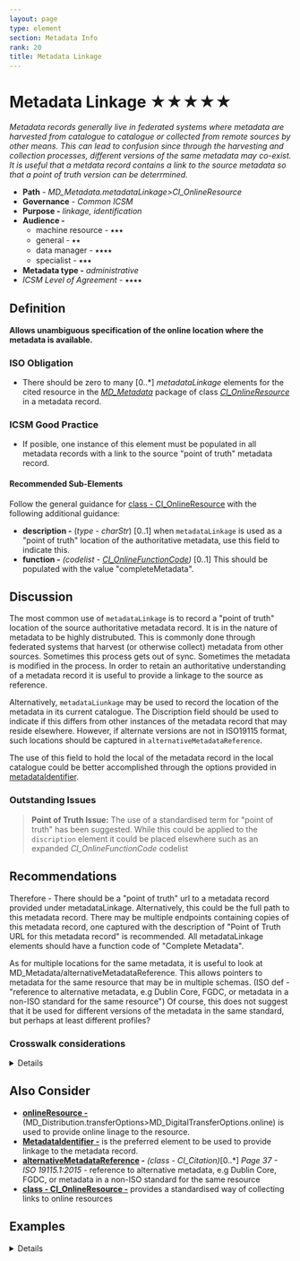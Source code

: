 ```yaml
---
layout: page
type: element
section: Metadata Info
rank: 20
title: Metadata Linkage
---
```

# Metadata Linkage ★★★★★

*Metadata records generally live in federated systems where metadata are harvested from catalogue to catalogue or collected from remote sources by other means.  This can lead to confusion since through the harvesting and collection processes, different versions of the same metadata may co-exist. It is useful that a metdata record contains a link to the source metadata so that a point of truth version can be deterrmined.*

- **Path** - *MD_Metadata.metadataLinkage>CI_OnlineResource*
- **Governance** -  *Common ICSM*
- **Purpose -** *linkage, identification*
- **Audience -**
  - machine resource - ⭑⭑⭑
  - general - ⭑⭑
  - data manager - ⭑⭑⭑⭑
  - specialist - ⭑⭑⭑
- **Metadata type -** *administrative*
- *ICSM Level of Agreement* - ⭑⭑⭑⭑

## Definition
**Allows unambiguous specification of the online location where the metadata is available.**

### ISO Obligation
- There should be zero to many [0..\*] *metadataLinkage* elements for the cited resource in the  *[MD_Metadata](./class-MD_Metadata)* package of class *[CI_OnlineResource](./class-CI_OnlineResource)* in a metadata record.

### ICSM Good Practice
- If posible, one instance of this element must be populated in all metadata records with a link to the source "point of truth" metadata record.

#### Recommended Sub-Elements
Follow the general guidance for [class - CI_OnlineResource](./class-CI_OnlineResource) with the following additional guidance:
- **description -** (*type - charStr*) [0..1] when `metadataLinkage` is used as a "point of truth" location of the authoritative metadata, use this field to indicate this.
- **function -** *(codelist - [CI_OnlineFunctionCode](http://wiki.esipfed.org/index.php/ISO_19115-3_Codelists#CI_OnLineFunctionCode))* [0..1] This should be populated with the value "completeMetadata".

## Discussion
The most common use of `metadataLinkage` is to record a "point of truth" location of the source authoritative metadata record. It is in the nature of metadata to be highly distrubuted.  This is commonly done through federated systems that harvest (or otherwise collect) metadata from other sources. Sometimes this process gets out of sync. Sometimes the metadata is modified in the process. In order to retain an authoritative understanding of a metadata record it is useful to provide a linkage to the source as reference.

Alternatively, `metadataLiunkage` may be used to record the location of the metadata in its current catalogue. The Discription field should be used to indicate if this differs from other instances of the metadata record that may reside elsewhere. However, if alternate versions are not in ISO19115 format, such locations should be captured in `alternativeMetadataReference`.

The use of this field to hold the local of the metadata record in the local catalogue could be better accomplished through the options provided in [metadataIdentifier](./MetadataIdentifier).

### Outstanding Issues

> **Point of Truth Issue:**
The use of a standardised term for "point of truth" has been suggested. While this could be applied to the `discription` element it could be placed elsewhere such as an expanded *CI_OnlineFunctionCode* codelist

## Recommendations

Therefore - There should be a "point of truth" url to a metadata record provided under metadataLinkage. Alternatively, this could be the full path to this metadata record. There may be multiple endpoints containing copies of this metadata record, one captured with the description of "Point of Truth URL for this metadata record" is recommended.
All metadataLinkage elements should have a function code of "Complete Metadata".

As for multiple locations for the same metadata, it is useful to look at MD_Metadata/alternativeMetadataReference. This allows pointers to metadata for the same resource that may be in multiple schemas. (ISO def - "reference to alternative metadata, e.g Dublin Core, FGDC, or metadata in a non-ISO standard for the same resource") Of course, this does not suggest that it be used for different versions of the metadata in the same standard, but perhaps at least different profiles?

### Crosswalk considerations

<details>

#### ISO19139
As this is a new element to allow unambiguous specification of the online location where the metadata is available, there are no reliable elements to crosswalk.

#### Dublin core / CKAN / data.govt.nz
In Dublin core the identifier element is described as holding a reference to the resource (not the metadata). However in the case of metadata records harvested by s higher level CKAN like catalogue, we view the complete metadata record as the resource. It is also standard practice that the DC Identifier field be resolvable. For a Dublin core metadata harvested via CSW from a ISO 19115-1 record, it is important that that record links to something that can be derefewrenced. That something is held in the identifier field and should be the location URL/URI for the metadata.  IF the ISO 19115-1 identifier element is only a unresolvable UUID, the metadataLinkage element may be a better choice to populate the DC Identifier field.

#### DCAT
May map to `dct:identifier` if `metadataIdentifier` is unresolvable

#### RIF-CS
May map to `Key Identifier` if `metadataIdentifier` is unresolvable

</details>

## Also Consider
- **[onlineResource -](./DistributionInfo)** (MD_Distribution.transferOptions>MD_DigitalTransferOptions.online) is used to provide online linage to the resource. 
- **[MetadataIdentifier -](./MetadataIdentifier)** is the preferred element to be used to provide linkage to the metadata record.
- **[alternativeMetadataReference](http://geos.whu.edu.cn/ont/iso19115/metadata.html#d4e52) -** *(class - CI_Citation)*[0..\*] *Page 37 - ISO 19115.1:2015* - reference to alternative metadata, e.g Dublin Core, FGDC, or metadata in a non-ISO standard for the same resource
- **[class - CI_OnlineResource -](./class-CI_OnlineResource)** provides a standardised way of collecting links to online resources 


## Examples

<details>

### XML

```
<mdb:MD_Metadata>
....
  <mdb:metadataLinkage>
    <cit:CI_OnlineResource>
      <cit:linkage>
        <gco:CharacterString>http://geodata.nz/geonetwork/srv/eng//metadata/314eb989-3771-4c24-a399-d22631973279</gco:CharacterString>
      </cit:linkage>
      <cit:description>
        <gco:CharacterString>Point of truth URL of this metadata record</gco:CharacterString>
      </cit:description>
      <cit:function>
        <cit:CI_OnLineFunctionCode codeList="https://schemas.isotc211.org/19115/resources/Codelist/cat/codelists.xml#CI_OnLineFunctionCode" codeListValue="completeMetadata"/>
      </cit:function>
    </cit:CI_OnlineResource>
  </mdb:metadataLinkage>
....
</mdb:MD_Metadata>
```

### UML diagrams
Recommended elements highlighted in Yellow

![MDLinkage](../images/MetadataLinkageUML.png)

</details>
